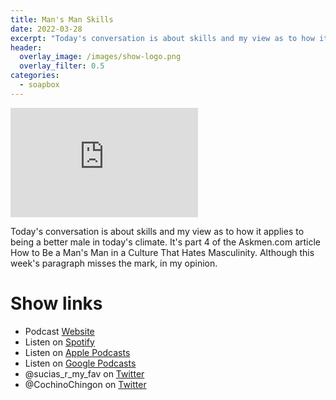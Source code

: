 ```yaml
---
title: Man's Man Skills
date: 2022-03-28
excerpt: "Today's conversation is about skills and my view as to how it applies to being a better male in today's climate. It's part 4 of the Askmen.com article How to Be a Man's Man in a Culture That Hates Masculinity. Although this week's paragraph misses the mark, in my opinion"
header:
  overlay_image: /images/show-logo.png
  overlay_filter: 0.5
categories: 
  - soapbox
---
```


<iframe src='https://embed.podcasts.apple.com/us/podcast/mans-man-skills/id1548173787?i=1000555428658&amp;theme=dark' height='175' frameborder='0' allowtransparency='true' allow='encrypted-media''></iframe>

Today's conversation is about skills and my view as to how it applies to being a better male in today's climate. It's part 4 of the Askmen.com article How to Be a Man's Man in a Culture That Hates Masculinity. Although this week's paragraph misses the mark, in my opinion.

# Show links

* <i class='fas fa-link'></i>Podcast [ Website](https://sucias.xyz)
* <i class='fab fa-spotify'></i>Listen on [Spotify](https://open.spotify.com/show/3XjoipCU3QzeIaQAAQpBdW)
* <i class='fas fa-podcast'></i>Listen on [Apple Podcasts](https://podcasts.apple.com/us/podcast/sucias-are-my-favorite/id1548173787)
* <i class='fab fa-google-play'></i>Listen on [Google Podcasts](https://podcasts.google.com/feed/aHR0cHM6Ly9hbmNob3IuZm0vcy80MjI0YzYzYy9wb2RjYXN0L3Jzcw==)
* <i class='fab fa-twitter'></i>@sucias_r_my_fav on [Twitter](https://twitter.com/sucias_r_my_fav)
* <i class='fab fa-twitter'></i>@CochinoChingon on [Twitter](https://twitter.com/cochinochingon)
